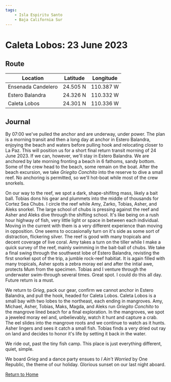 ```yaml
---
tags:
    - Isla Espiritu Santo
    - Baja California Sur
---
```


# Caleta Lobos: 23 June 2023

## Route

| Location | Latitude | Longitude |
|--|--|--|
| Ensenada Candelero | 24.505 N | 110.387 W |
| Estero Balandra | 24.326 N | 110.332 W |
| Caleta Lobos | 24.301 N | 110.336 W |

## Journal

By 07:00 we've pulled the anchor and are underway, under power. The plan is a morning transit and then a long day at anchor in Estero Balandra, enjoying the beach and waters before pulling hook and relocating closer to La Paz. This will position us for a short final return transit morning of 24 June 2023. If we can, however, we'll stay in Estero Balandra. We are anchored by late morning fronting a beach in 6 fathoms, sandy bottom. Some of the crew head to the beach, some remain on the boat. After the beach excursion, we take _Griegito Conchito_ into the reserve to dive a small reef. No anchoring is permitted, so we'll hot-boat while most of the crew snorkels. 

On our way to the reef, we spot a dark, shape-shifitng mass, likely a bait ball. Tobias dons his gear and plummets into the middle of thousands for Cortez Sea Chubs. I circle the reef while Amy, Zarko, Tobias, Asher, and Aleks snorkel. The large school of chubs is pressing against the reef and Asher and Aleks dive through the shifting school. It's like being on a rush hour highway of fish, very little light or space in between each individual. Moving in the current with them is a very different experience than moving in opposition. One seems to occasionally turn on it's side as some sort of distraction, flickering silver. The reef is good with many tropicals and decent coverage of live coral. Amy takes a turn on the tiller while I make a quick survey of the reef, mainly swimming in the bait-ball of chubs. We take a final swing through the southwest lobe of Estero Balandra, revisting the first snorkel spot of the trip, a jumble rock-reef habitiat. It is again filled with many tropicals, Asher spots a zebra moray eel and after the intial awe, protects Mum from the specimen. Tobias and I venture through the underwater swim-through several times. Great spot. I could do this all day. Future return is a must.

We return to _Grieg_, pack our gear, confirm we cannot anchor in Estero Balandra, and pull the hook, headed for Caleta Lobos. Caleta Lobos is a small bay with two lobes to the northeast, each ending in mangroves. Amy, Michael, Asher, Tobias, Maks, Magda, and Aleks run _Griegito Conchito_ to the mangrove lined beach for a final exploration. In the mangroves, we spot a jeweled moray eel and, unbelievably, watch it hunt and capture a crab. The eel slides into the mangrove roots and we continue to watch as it hunts. Asher lingers and sees it catch a small fish. Tobias finds a very dried out ray on land and decides to honor it's life by setting it back in the water. 

We ride out, past the tiny fish camp. This place is just everything different, quiet, simple.

We board _Grieg_ and a dance party ensues to _I Ain't Worried_ by One Republic, the theme of our holiday. Glorious sunset on our last night aboard. 

<!--- Below is navigation to home --->
 [Return to Home](index.md)